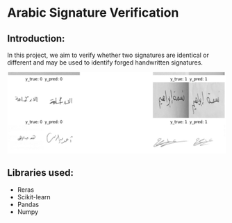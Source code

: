 # Arabic Signature Verification

## Introduction:

In this project, we aim to verify whether two signatures are
identical or different and may be used to identify forged handwritten signatures.

![image](images/Results.JPG)

## Libraries used:

- Reras
- Scikit-learn
- Pandas
- Numpy

